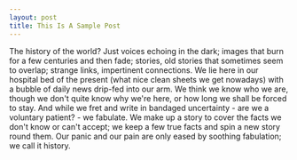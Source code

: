 ```yaml
---
layout: post
title: This Is A Sample Post
---
```


The history of the world? Just voices echoing in the dark; images that burn for a few centuries and then fade; stories, old stories that sometimes seem to overlap; strange links, impertinent connections. We lie here in our hospital bed of the present (what nice clean sheets we get nowadays) with a bubble of daily news drip-fed into our arm. We think we know who we are, though we don't quite know why we're here, or how long we shall be forced to stay. And while we fret and write in bandaged uncertainty - are we a voluntary patient? - we fabulate. We make up a story to cover the facts we don't know or can't accept; we keep a few true facts and spin a new story round them. Our panic and our pain are only eased by soothing fabulation; we call it history.
